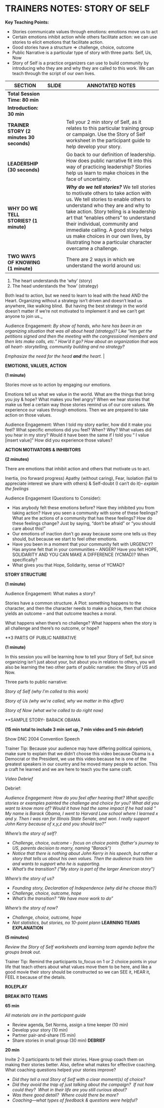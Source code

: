 # TRAINERS NOTES: STORY OF SELF

**Key Teaching Points:**
- Stories communicate values through emotions: emotions move us to act
- Certain emotions inhibit action while others facilitate action: we can use stories to elicit emotions that facilitate action.
- Good stories have a structure => challenge, choice, outcome
- Public Narrative is a particular type of story with three parts: Self, Us, Now
- Story of Self is a practice organizers can use to build community by introducing who they are and why they are called to this work. We can teach through the script of our own lives. 

| **SECTION** | **SLIDE** | **ANNOTATED NOTES** |
| ----------- | --------- | ------------------- |
| **Total Session Time:** **80** **min** | 
| **Introduction: 30 min** |
| **TRAINER STORY** **(2 minutes 30 seconds)** | | Tell your 2 min story of Self, as it relates to this particular training group or campaign. Use the Story of Self worksheet in the participant guide to help develop your story. |
| **LEADERSHIP** **(30 seconds)** | | Go back to our definition of leadership. How does public narrative fit into this way of practicing leadership? Stories help us learn to make choices in the face of uncertainty. |
| **WHY DO WE TELL STORIES?** **(1 minute)** | | **_Why do we tell stories?_** We tell stories to motivate others to take action with us. We tell stories to enable others to understand who they are and why to take action. Story telling is a leadership art that “enables others” to understand their individual, community and immediate calling. A good story helps us make choices in our own lives, by illustrating how a particular character overcame a challenge. |
| **TWO WAYS OF KNOWING** **(1 minute)** | | There are 2 ways in which we understand the world around us: 

1. The heart understands the ‘why’ (story)
1. The head understands the ‘how’ (strategy)

Both lead to action, but we need to learn to lead with the head AND the Heart. Organizing without a strategy isn’t driven and doesn’t lead us anywhere, like walking blind.  But having the best strategy in the world doesn’t matter if we’re not motivated to implement it and we can’t get anyone to join us._

Audience Engagement: _By show of hands, who here has been in an organizing situation that was all about head (strategy)? Like “lets get the petitions signed and then the meeting with the congressional members and then lets make calls, etc.” How’d it go? How about an organization that was all heart- storytelling, community building and no strategy?_

_Emphasize the need for the head_ **_and_** _the heart._ |

**EMOTIONS, VALUES, ACTION**

**(1 minute)**

Stories move us to action by engaging our emotions.

Emotions tell us what we value in the world. What are the things that bring you joy & hope? What makes you feel angry? When we hear stories that make us feel a certain way those stories remind us of our core values. We experience our values through emotions. Then we are prepared to take action on those values.

Audience Engagement: When I told my story earlier, how did it make you feel? What specific emotions did you feel? When? Why? What values did you hear in my story? Would it have been the same if I told you “ I value [insert value]” How did you experience those values?

**ACTION MOTIVATORS & INHIBITORS**

**(2 minutes)**

There are emotions that inhibit action and others that motivate us to act. 

Inertia, (no forward progress) Apathy (without caring), Fear, Isolation (fail to appreciate interest we share with others) & Self-doubt (I can’t do it)– _explain the feelings_

Audience Engagement (Questions to Consider): 

- Has anybody felt these emotions before? Have they inhibited you from taking action? Have you seen a community with some of these feelings? What are the actions of a community that has these feelings? How do these feelings change? Just by saying, “don’t be afraid” or “you should care about this!”
- Our emotions of inaction don’t go away because some one tells us they should, but because we start to feel other emotions.
- Have you been in a moment that your community felt with URGENCY? Has anyone felt that in your communities – ANGER? Have you felt HOPE, SOLIDARITY AND YOU CAN MAKE A DIFFERENCE (YCMAD)? When specifically?
- What gives you that Hope, Solidarity, sense of YCMAD?

**STORY STRUCTURE**

**(1 minute)**

Audience Engagement: What makes a story? 

Stories have a common structure. A Plot: something happens to the character, and then the character needs to make a choice, then that choice yields an outcome – and that outcome teaches a moral. 

What happens when there’s no challenge? What happens when the story is all challenge and there’s no outcome, or hope?

**3 PARTS OF PUBLIC NARRATIVE 

**(1 minute)**

In this session you will be learning how to tell your Story of Self, but since organizing isn’t just about your, but about you in relation to others, you will also be learning the two other parts of public narrative: the Story of US and Now.

Three parts to public narrative:

_Story of Self (why I’m called to this work)_

_Story of Us (why we’re called, why we matter in this effort)_

_Story of Now (what we’re called to do right now)_

**SAMPLE STORY- BARACK OBAMA 

**(15 min total to include 3 min set up, 7 min video and 5 min debrief)**

Show DNC 2004 Convention Speech

 Trainer Tip: Because your audience may have differing political opinions, make sure to explain that we didn’t choose this video because Obama is a Democrat or the President, we use this video because he is one of the greatest speakers in our country and he moved many people to action. This a craft he learned and we are here to teach you the same craft.

_Video Debrief_

Debrief: 

_Audience Engagement: How do you feel after hearing that? What specific stories or examples painted the challenge and choice for you? What did you want to know more of? Would it have had the same impact if he had said “ My name is Barack Obama, I went to Harvard Law school where I learned x and y. Then I was ran for Illinois State Senate, and won. I really support John Kerry because of x,y,z and you should too?”_

_Where’s the story of self?_

- _Challenge, choice, outcome -_ _focus on choice points_ _(father's journey to US, parents decision to marry, naming "Barack")_
- _Notice that there is nothing about John Kerry in his speech, but rather a story that tells us about his own values. Then the audience trusts him and wants to support who he is supporting._ 
- _What’s the transition? (“My story is part of the larger American story”)_

_Where’s the story of us?_

- _Founding story, Declaration of Independence (why did he choose this?)_
- _Challenge, choice, outcome, hope_
- _What’s the transition? “We have more work to do”_

_Where’s the story of now?_

- _Challenge, choice, outcome, hope_
- _Not statistics, but stories, no 10-point plann_
**LEARNING TEAMS EXPLANATION**

**(5 minutes)**

_Review the Story of Self worksheets and learning team agenda before the groups break out._

Trainer Tip: Remind the participants to_focus on 1 or 2 choice points in your life that teach others about what values move them to be here, and like a good movie their story should be constructed so we can SEE it, HEAR it, FEEL it because of the details. 

**ROLEPLAY**

**BREAK INTO TEAMS**

**65 min**

_All materials are in the participant guide_

- Review agenda, Set Norms, assign a time keeper (10 min)
- Develop your story (10 min)
- Partner pair-and-share (15 min)
- Share stories in small group (30 min)
**DEBRIEF** 

**20 min**

Invite 2-3 participants to tell their stories. Have group coach them on making their stories better. Also, define what makes for effective coaching. What coaching questions helped your stories improve?

- _Did they tell a real Story of Self with a clear moment(s)_ _of choice?_
- _Did they avoid the trap of just talking about the campaign?  If not how could they?  What in their life are you still curious about?_
- _Was there good detail?  Where could there be more?_
- _Coaching—what types of feedback & questions were helpful?_